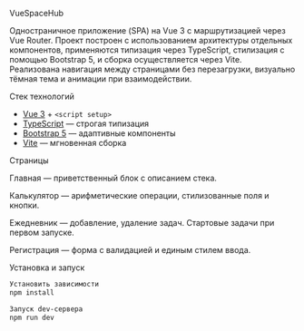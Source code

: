VueSpaceHub
 
Одностраничное приложение (SPA) на Vue 3 с маршрутизацией через Vue Router. Проект построен с использованием архитектуры отдельных компонентов, применяются типизация через TypeScript, стилизация с помощью Bootstrap 5, и сборка осуществляется через Vite.  
Реализована навигация между страницами без перезагрузки, визуально тёмная тема и анимации при взаимодействии.

Стек технологий

- [Vue 3](https://vuejs.org/) + `<script setup>`
- [TypeScript](https://www.typescriptlang.org/) — строгая типизация
- [Bootstrap 5](https://getbootstrap.com/) — адаптивные компоненты
- [Vite](https://vitejs.dev/) — мгновенная сборка

Страницы

Главная — приветственный блок с описанием стека.

Калькулятор — арифметические операции, стилизованные поля и кнопки.

Ежедневник — добавление, удаление задач. Стартовые задачи при первом запуске.

Регистрация — форма с валидацией и единым стилем ввода.  



Установка и запуск

```bash
Установить зависимости
npm install

Запуск dev-сервера
npm run dev
